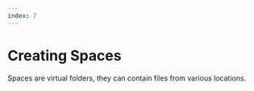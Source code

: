 ```yaml
---
index: 7
---
```


# Creating Spaces

Spaces are virtual folders, they can contain files from various locations.